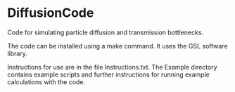 # DiffusionCode
Code for simulating particle diffusion and transmission bottlenecks.

The code can be installed using a make command.  It uses the GSL software library.

Instructions for use are in the file Instructions.txt.  The Example directory contains example scripts and further instructions for running example calculations with the code.
